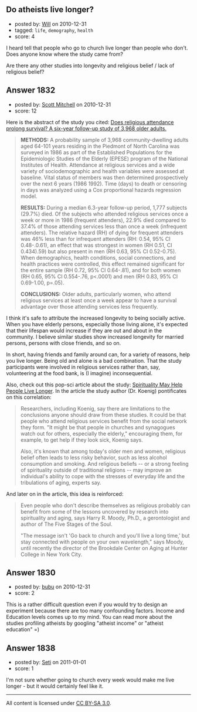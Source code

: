 ## Do atheists live longer?

- posted by: [Will](https://stackexchange.com/users/-1/666-will) on 2010-12-31
- tagged: `life`, `demography`, `health`
- score: 4

I heard tell that people who go to church live longer than people who don't.  Does anyone know where the study came from? 

Are there any other studies into longevity and religious belief / lack of religious belief?


## Answer 1832

- posted by: [Scott Mitchell](https://stackexchange.com/users/-1/336-scott-mitchell) on 2010-12-31
- score: 12

<p>Here is the abstract of the study you cited: <a href="http://biomedgerontology.oxfordjournals.org/content/54/7/M370.abstract?sid=33aa87b2-fd8a-488a-8862-eb2ceacab07f" rel="nofollow">Does religious attendance prolong survival? A six-year follow-up study of 3,968 older adults.</a></p>

<blockquote>
  <p><strong>METHODS:</strong> A probability sample of 3,968 community-dwelling adults aged 64-101 years residing in the Piedmont of North Carolina was surveyed in 1986 as part of the Established Populations for the Epidemiologic Studies of the Elderly (EPESE) program of the National Institutes of Health. Attendance at religious services and a wide variety of sociodemographic and health variables were assessed at baseline. Vital status of members was then determined prospectively over the next 6 years (1986 1992). Time (days) to death or censoring in days was analyzed using a Cox proportional hazards regression model. </p>
  
  <p><strong>RESULTS:</strong> During a median 6.3-year follow-up period, 1,777 subjects (29.7%) died. Of the subjects who attended religious services once a week or more in 1986 (frequent attenders), 22.9% died compared to 37.4% of those attending services less than once a week (infrequent attenders). The relative hazard (RH) of dying for frequent attenders was 46% less than for infrequent attenders (RH: 0.54, 95% CI 0.48-.0.61), an effect that was strongest in women (RH 0.51, CI 0.434).59) but also present in men (RH 0.63, 95% CI 0.52-0.75). When demographics, health conditions, social connections, and health practices were controlled, this effect remained significant for the entire sample (RH 0.72, 95% CI 0.64-.81), and for both women (RH 0.65, 95% CI 0.554-.76, p&lt;.0001) and men (RH 0.83, 95% CI 0.69-1.00, p=.05). </p>
  
  <p><strong>CONCLUSIONS:</strong> Older adults, particularly women, who attend religious services at least once a week appear to have a survival advantage over those attending services less frequently. </p>
</blockquote>

<p>I think it's safe to attribute the increased longevity to being socially active. When you have elderly persons, especially those living alone, it's expected that their lifespan would increase if they are out and about in the community. I believe similar studies show increased longevity for married persons, persons with close friends, and so on. </p>

<p>In short, having friends and family around can, for a variety of reasons, help you live longer. Being old and alone is a bad combination. That the study participants were involved in religious services rather than, say, volunteering at the food bank, is (I imagine) inconsequential.</p>

<p>Also, check out this pop-sci article about the study: <a href="http://www.webmd.com/balance/features/spirituality-may-help-people-live-longer?page=2&amp;print=true" rel="nofollow">Spirituality May Help People Live Longer</a>. In the article the study author (Dr. Koenig) pontificates on this correlation:</p>

<blockquote>
  <p>Researchers, including Koenig, say there are limitations to the conclusions anyone should draw from these studies. It could be that people who attend religious services benefit from the social network they form. "It might be that people in churches and synagogues watch out for others, especially the elderly," encouraging them, for example, to get help if they look sick, Koenig says.</p>
  
  <p>Also, it's known that among today's older men and women, religious belief often leads to less risky behavior, such as less alcohol consumption and smoking. And religious beliefs -- or a strong feeling of spirituality outside of traditional religions -- may improve an individual's ability to cope with the stresses of everyday life and the tribulations of aging, experts say.</p>
</blockquote>

<p>And later on in the article, this idea is reinforced:</p>

<blockquote>
  <p>Even people who don't describe themselves as religious probably can benefit from some of the lessons uncovered by research into spirituality and aging, says Harry R. Moody, Ph.D., a gerontologist and author of The Five Stages of the Soul.</p>
  
  <p>"The message isn't 'Go back to church and you'll live a long time,' but stay connected with people on your own wavelength," says Moody, until recently the director of the Brookdale Center on Aging at Hunter College in New York City.</p>
</blockquote>



## Answer 1830

- posted by: [bubu](https://stackexchange.com/users/-1/398-bubu) on 2010-12-31
- score: 2

This is a rather difficult question even if you would try to design an experiment because there are too many confounding factors. Income and Education levels comes up to my mind. You can read more about the studies profiling atheists by googling "atheist income" or "atheist education" =)


## Answer 1838

- posted by: [Seti](https://stackexchange.com/users/-1/247-seti) on 2011-01-01
- score: 1

I'm not sure whether going to church every week would make me live longer - but it would certainly feel like it.



---

All content is licensed under [CC BY-SA 3.0](https://creativecommons.org/licenses/by-sa/3.0/).
